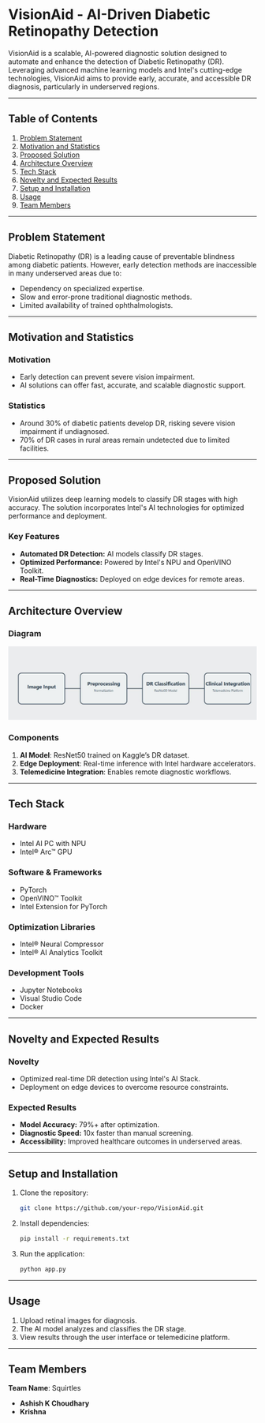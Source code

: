 # VisionAid - AI-Driven Diabetic Retinopathy Detection

VisionAid is a scalable, AI-powered diagnostic solution designed to automate and enhance the detection of Diabetic Retinopathy (DR). Leveraging advanced machine learning models and Intel's cutting-edge technologies, VisionAid aims to provide early, accurate, and accessible DR diagnosis, particularly in underserved regions.

---

## Table of Contents

1. [Problem Statement](#problem-statement)  
2. [Motivation and Statistics](#motivation-and-statistics)  
3. [Proposed Solution](#proposed-solution)  
4. [Architecture Overview](#architecture-overview)  
5. [Tech Stack](#tech-stack)  
6. [Novelty and Expected Results](#novelty-and-expected-results)  
7. [Setup and Installation](#setup-and-installation)  
8. [Usage](#usage)  
9. [Team Members](#team-members)  

---

## Problem Statement

Diabetic Retinopathy (DR) is a leading cause of preventable blindness among diabetic patients. However, early detection methods are inaccessible in many underserved areas due to:

- Dependency on specialized expertise.  
- Slow and error-prone traditional diagnostic methods.  
- Limited availability of trained ophthalmologists.  

---

## Motivation and Statistics

### Motivation  
- Early detection can prevent severe vision impairment.  
- AI solutions can offer fast, accurate, and scalable diagnostic support.  

### Statistics  
- Around 30% of diabetic patients develop DR, risking severe vision impairment if undiagnosed.  
- 70% of DR cases in rural areas remain undetected due to limited facilities.  

---

## Proposed Solution

VisionAid utilizes deep learning models to classify DR stages with high accuracy. The solution incorporates Intel's AI technologies for optimized performance and deployment.  

### Key Features  
- **Automated DR Detection:** AI models classify DR stages.  
- **Optimized Performance:** Powered by Intel's NPU and OpenVINO Toolkit.  
- **Real-Time Diagnostics:** Deployed on edge devices for remote areas.  

---

## Architecture Overview

### Diagram  
![Architecture Diagram](https://github.com/Krixna-Kant/VisionAid-intel/blob/main/VisionAid/images/image.png)  


### Components  
1. **AI Model**: ResNet50 trained on Kaggle’s DR dataset.  
2. **Edge Deployment**: Real-time inference with Intel hardware accelerators.  
3. **Telemedicine Integration**: Enables remote diagnostic workflows.  

---

## Tech Stack

### Hardware  
- Intel AI PC with NPU  
- Intel® Arc™ GPU  

### Software & Frameworks  
- PyTorch  
- OpenVINO™ Toolkit  
- Intel Extension for PyTorch  

### Optimization Libraries  
- Intel® Neural Compressor  
- Intel® AI Analytics Toolkit  

### Development Tools  
- Jupyter Notebooks  
- Visual Studio Code  
- Docker  

---

## Novelty and Expected Results

### Novelty  
- Optimized real-time DR detection using Intel's AI Stack.  
- Deployment on edge devices to overcome resource constraints.  

### Expected Results  
- **Model Accuracy:** 79%+ after optimization.  
- **Diagnostic Speed:** 10x faster than manual screening.  
- **Accessibility:** Improved healthcare outcomes in underserved areas.  

---

## Setup and Installation

1. Clone the repository:  
   ```bash
   git clone https://github.com/your-repo/VisionAid.git

2. Install dependencies:  
   ```bash
   pip install -r requirements.txt

3. Run the application:
   ```bash
   python app.py

---

## Usage

1. Upload retinal images for diagnosis.  
2. The AI model analyzes and classifies the DR stage.  
3. View results through the user interface or telemedicine platform.  

---

## Team Members

**Team Name**: Squirtles  

- **Ashish K Choudhary**  
- **Krishna**  

